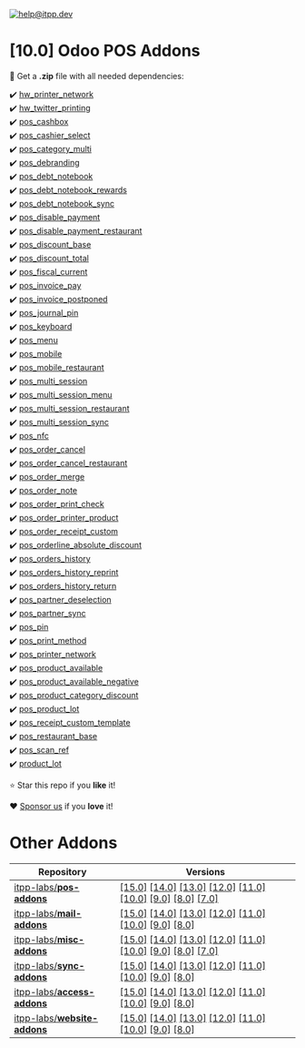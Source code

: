 [![help@itpp.dev](https://itpp.dev/images/infinity-readme.png)](mailto:help@itpp.dev)
# [10.0] Odoo POS Addons 

:open_file_folder: Get a **.zip** file with all needed dependencies:

:heavy_check_mark: [hw_printer_network](https://apps.odoo.com/apps/modules/10.0/hw_printer_network/)
<br/>:heavy_check_mark: [hw_twitter_printing](https://apps.odoo.com/apps/modules/10.0/hw_twitter_printing/)
<br/>:heavy_check_mark: [pos_cashbox](https://apps.odoo.com/apps/modules/10.0/pos_cashbox/)
<br/>:heavy_check_mark: [pos_cashier_select](https://apps.odoo.com/apps/modules/10.0/pos_cashier_select/)
<br/>:heavy_check_mark: [pos_category_multi](https://apps.odoo.com/apps/modules/10.0/pos_category_multi/)
<br/>:heavy_check_mark: [pos_debranding](https://apps.odoo.com/apps/modules/10.0/pos_debranding/)
<br/>:heavy_check_mark: [pos_debt_notebook](https://apps.odoo.com/apps/modules/10.0/pos_debt_notebook/)
<br/>:heavy_check_mark: [pos_debt_notebook_rewards](https://apps.odoo.com/apps/modules/10.0/pos_debt_notebook_rewards/)
<br/>:heavy_check_mark: [pos_debt_notebook_sync](https://apps.odoo.com/apps/modules/10.0/pos_debt_notebook_sync/)
<br/>:heavy_check_mark: [pos_disable_payment](https://apps.odoo.com/apps/modules/10.0/pos_disable_payment/)
<br/>:heavy_check_mark: [pos_disable_payment_restaurant](https://apps.odoo.com/apps/modules/10.0/pos_disable_payment_restaurant/)
<br/>:heavy_check_mark: [pos_discount_base](https://apps.odoo.com/apps/modules/10.0/pos_discount_base/)
<br/>:heavy_check_mark: [pos_discount_total](https://apps.odoo.com/apps/modules/10.0/pos_discount_total/)
<br/>:heavy_check_mark: [pos_fiscal_current](https://apps.odoo.com/apps/modules/10.0/pos_fiscal_current/)
<br/>:heavy_check_mark: [pos_invoice_pay](https://apps.odoo.com/apps/modules/10.0/pos_invoice_pay/)
<br/>:heavy_check_mark: [pos_invoice_postponed](https://apps.odoo.com/apps/modules/10.0/pos_invoice_postponed/)
<br/>:heavy_check_mark: [pos_journal_pin](https://apps.odoo.com/apps/modules/10.0/pos_journal_pin/)
<br/>:heavy_check_mark: [pos_keyboard](https://apps.odoo.com/apps/modules/10.0/pos_keyboard/)
<br/>:heavy_check_mark: [pos_menu](https://apps.odoo.com/apps/modules/10.0/pos_menu/)
<br/>:heavy_check_mark: [pos_mobile](https://apps.odoo.com/apps/modules/10.0/pos_mobile/)
<br/>:heavy_check_mark: [pos_mobile_restaurant](https://apps.odoo.com/apps/modules/10.0/pos_mobile_restaurant/)
<br/>:heavy_check_mark: [pos_multi_session](https://apps.odoo.com/apps/modules/10.0/pos_multi_session/)
<br/>:heavy_check_mark: [pos_multi_session_menu](https://apps.odoo.com/apps/modules/10.0/pos_multi_session_menu/)
<br/>:heavy_check_mark: [pos_multi_session_restaurant](https://apps.odoo.com/apps/modules/10.0/pos_multi_session_restaurant/)
<br/>:heavy_check_mark: [pos_multi_session_sync](https://apps.odoo.com/apps/modules/10.0/pos_multi_session_sync/)
<br/>:heavy_check_mark: [pos_nfc](https://apps.odoo.com/apps/modules/10.0/pos_nfc/)
<br/>:heavy_check_mark: [pos_order_cancel](https://apps.odoo.com/apps/modules/10.0/pos_order_cancel/)
<br/>:heavy_check_mark: [pos_order_cancel_restaurant](https://apps.odoo.com/apps/modules/10.0/pos_order_cancel_restaurant/)
<br/>:heavy_check_mark: [pos_order_merge](https://apps.odoo.com/apps/modules/10.0/pos_order_merge/)
<br/>:heavy_check_mark: [pos_order_note](https://apps.odoo.com/apps/modules/10.0/pos_order_note/)
<br/>:heavy_check_mark: [pos_order_print_check](https://apps.odoo.com/apps/modules/10.0/pos_order_print_check/)
<br/>:heavy_check_mark: [pos_order_printer_product](https://apps.odoo.com/apps/modules/10.0/pos_order_printer_product/)
<br/>:heavy_check_mark: [pos_order_receipt_custom](https://apps.odoo.com/apps/modules/10.0/pos_order_receipt_custom/)
<br/>:heavy_check_mark: [pos_orderline_absolute_discount](https://apps.odoo.com/apps/modules/10.0/pos_orderline_absolute_discount/)
<br/>:heavy_check_mark: [pos_orders_history](https://apps.odoo.com/apps/modules/10.0/pos_orders_history/)
<br/>:heavy_check_mark: [pos_orders_history_reprint](https://apps.odoo.com/apps/modules/10.0/pos_orders_history_reprint/)
<br/>:heavy_check_mark: [pos_orders_history_return](https://apps.odoo.com/apps/modules/10.0/pos_orders_history_return/)
<br/>:heavy_check_mark: [pos_partner_deselection](https://apps.odoo.com/apps/modules/10.0/pos_partner_deselection/)
<br/>:heavy_check_mark: [pos_partner_sync](https://apps.odoo.com/apps/modules/10.0/pos_partner_sync/)
<br/>:heavy_check_mark: [pos_pin](https://apps.odoo.com/apps/modules/10.0/pos_pin/)
<br/>:heavy_check_mark: [pos_print_method](https://apps.odoo.com/apps/modules/10.0/pos_print_method/)
<br/>:heavy_check_mark: [pos_printer_network](https://apps.odoo.com/apps/modules/10.0/pos_printer_network/)
<br/>:heavy_check_mark: [pos_product_available](https://apps.odoo.com/apps/modules/10.0/pos_product_available/)
<br/>:heavy_check_mark: [pos_product_available_negative](https://apps.odoo.com/apps/modules/10.0/pos_product_available_negative/)
<br/>:heavy_check_mark: [pos_product_category_discount](https://apps.odoo.com/apps/modules/10.0/pos_product_category_discount/)
<br/>:heavy_check_mark: [pos_product_lot](https://apps.odoo.com/apps/modules/10.0/pos_product_lot/)
<br/>:heavy_check_mark: [pos_receipt_custom_template](https://apps.odoo.com/apps/modules/10.0/pos_receipt_custom_template/)
<br/>:heavy_check_mark: [pos_restaurant_base](https://apps.odoo.com/apps/modules/10.0/pos_restaurant_base/)
<br/>:heavy_check_mark: [pos_scan_ref](https://apps.odoo.com/apps/modules/10.0/pos_scan_ref/)
<br/>:heavy_check_mark: [product_lot](https://apps.odoo.com/apps/modules/10.0/product_lot/)

:star: Star this repo if you **like** it!

:heart: [Sponsor us](https://patreon.com/itpp) if you **love** it!

Other Addons
============

| Repository | Versions |
|------------|----------|
| [itpp-labs/**pos-addons**](https://github.com/itpp-labs/pos-addons) | [[15.0]](https://github.com/itpp-labs/pos-addons/tree/15.0#readme) [[14.0]](https://github.com/itpp-labs/pos-addons/tree/14.0#readme) [[13.0]](https://github.com/itpp-labs/pos-addons/tree/13.0#readme) [[12.0]](https://github.com/itpp-labs/pos-addons/tree/12.0#readme) [[11.0]](https://github.com/itpp-labs/pos-addons/tree/11.0#readme) [[10.0]](https://github.com/itpp-labs/pos-addons/tree/10.0#readme) [[9.0]](https://github.com/itpp-labs/pos-addons/tree/9.0#readme) [[8.0]](https://github.com/itpp-labs/pos-addons/tree/8.0#readme) [[7.0]](https://github.com/itpp-labs/pos-addons/tree/7.0#readme) |
| [itpp-labs/**mail-addons**](https://github.com/itpp-labs/mail-addons) | [[15.0]](https://github.com/itpp-labs/mail-addons/tree/15.0#readme) [[14.0]](https://github.com/itpp-labs/mail-addons/tree/14.0#readme) [[13.0]](https://github.com/itpp-labs/mail-addons/tree/13.0#readme) [[12.0]](https://github.com/itpp-labs/mail-addons/tree/12.0#readme) [[11.0]](https://github.com/itpp-labs/mail-addons/tree/11.0#readme) [[10.0]](https://github.com/itpp-labs/mail-addons/tree/10.0#readme) [[9.0]](https://github.com/itpp-labs/mail-addons/tree/9.0#readme) [[8.0]](https://github.com/itpp-labs/mail-addons/tree/8.0#readme) |
| [itpp-labs/**misc-addons**](https://github.com/itpp-labs/misc-addons) | [[15.0]](https://github.com/itpp-labs/misc-addons/tree/15.0#readme) [[14.0]](https://github.com/itpp-labs/misc-addons/tree/14.0#readme) [[13.0]](https://github.com/itpp-labs/misc-addons/tree/13.0#readme) [[12.0]](https://github.com/itpp-labs/misc-addons/tree/12.0#readme) [[11.0]](https://github.com/itpp-labs/misc-addons/tree/11.0#readme) [[10.0]](https://github.com/itpp-labs/misc-addons/tree/10.0#readme) [[9.0]](https://github.com/itpp-labs/misc-addons/tree/9.0#readme) [[8.0]](https://github.com/itpp-labs/misc-addons/tree/8.0#readme) [[7.0]](https://github.com/itpp-labs/misc-addons/tree/7.0#readme) |
| [itpp-labs/**sync-addons**](https://github.com/itpp-labs/sync-addons) | [[15.0]](https://github.com/itpp-labs/sync-addons/tree/15.0#readme) [[14.0]](https://github.com/itpp-labs/sync-addons/tree/14.0#readme) [[13.0]](https://github.com/itpp-labs/sync-addons/tree/13.0#readme) [[12.0]](https://github.com/itpp-labs/sync-addons/tree/12.0#readme) [[11.0]](https://github.com/itpp-labs/sync-addons/tree/11.0#readme) [[10.0]](https://github.com/itpp-labs/sync-addons/tree/10.0#readme) [[9.0]](https://github.com/itpp-labs/sync-addons/tree/9.0#readme) [[8.0]](https://github.com/itpp-labs/sync-addons/tree/8.0#readme) |
| [itpp-labs/**access-addons**](https://github.com/itpp-labs/access-addons) | [[15.0]](https://github.com/itpp-labs/access-addons/tree/15.0#readme) [[14.0]](https://github.com/itpp-labs/access-addons/tree/14.0#readme) [[13.0]](https://github.com/itpp-labs/access-addons/tree/13.0#readme) [[12.0]](https://github.com/itpp-labs/access-addons/tree/12.0#readme) [[11.0]](https://github.com/itpp-labs/access-addons/tree/11.0#readme) [[10.0]](https://github.com/itpp-labs/access-addons/tree/10.0#readme) [[9.0]](https://github.com/itpp-labs/access-addons/tree/9.0#readme) [[8.0]](https://github.com/itpp-labs/access-addons/tree/8.0#readme) |
| [itpp-labs/**website-addons**](https://github.com/itpp-labs/website-addons) | [[15.0]](https://github.com/itpp-labs/website-addons/tree/15.0#readme) [[14.0]](https://github.com/itpp-labs/website-addons/tree/14.0#readme) [[13.0]](https://github.com/itpp-labs/website-addons/tree/13.0#readme) [[12.0]](https://github.com/itpp-labs/website-addons/tree/12.0#readme) [[11.0]](https://github.com/itpp-labs/website-addons/tree/11.0#readme) [[10.0]](https://github.com/itpp-labs/website-addons/tree/10.0#readme) [[9.0]](https://github.com/itpp-labs/website-addons/tree/9.0#readme) [[8.0]](https://github.com/itpp-labs/website-addons/tree/8.0#readme) |
